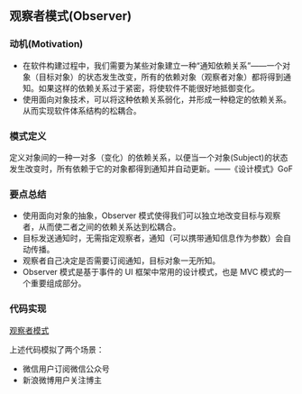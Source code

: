 ## **观察者模式(Observer)**

### **动机(Motivation)**

- 在软件构建过程中，我们需要为某些对象建立一种“通知依赖关系”——一个对象（目标对象）的状态发生改变，所有的依赖对象（观察者对象）都将得到通知。如果这样的依赖关系过于紧密，将使软件不能很好地抵御变化。
- 使用面向对象技术，可以将这种依赖关系弱化，并形成一种稳定的依赖关系。从而实现软件体系结构的松耦合。

### **模式定义**

定义对象间的一种一对多（变化）的依赖关系，以便当一个对象(Subject)的状态发生改变时，所有依赖于它的对象都得到通知并自动更新。——《设计模式》GoF

### **要点总结**

- 使用面向对象的抽象，Observer 模式使得我们可以独立地改变目标与观察者，从而使二者之间的依赖关系达到松耦合。
- 目标发送通知时，无需指定观察者，通知（可以携带通知信息作为参数）会自动传播。
- 观察者自己决定是否需要订阅通知，目标对象一无所知。
- Observer 模式是基于事件的 UI 框架中常用的设计模式，也是 MVC 模式的一个重要组成部分。

### **代码实现**

[观察者模式](https://github.com/jiangshuangjun/mystudy/tree/master/design-pattern/src/main/java/study/pattern/observer)

上述代码模拟了两个场景：

- 微信用户订阅微信公众号
- 新浪微博用户关注博主